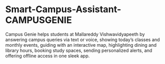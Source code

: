 # Smart-Campus-Assistant-CAMPUSGENIE
Campus Genie helps students at Mallareddy Vishwavidyapeeth by answering campus queries via text or voice, showing today’s classes and monthly events, guiding with an interactive map, highlighting dining and library hours, booking study spaces, sending personalized alerts, and offering offline access in one sleek app.
